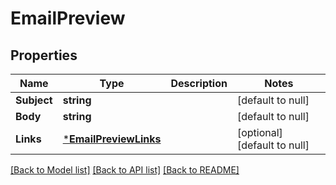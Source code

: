 # EmailPreview

## Properties
Name | Type | Description | Notes
------------ | ------------- | ------------- | -------------
**Subject** | **string** |  | [default to null]
**Body** | **string** |  | [default to null]
**Links** | [***EmailPreviewLinks**](EmailPreview__links.md) |  | [optional] [default to null]

[[Back to Model list]](../README.md#documentation-for-models) [[Back to API list]](../README.md#documentation-for-api-endpoints) [[Back to README]](../README.md)

